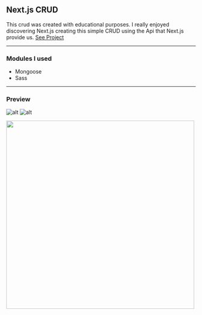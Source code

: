 ## Next.js CRUD

This crud was created with educational purposes. I really enjoyed discovering Next.js creating this simple CRUD using the Api that Next.js provide us.
[See Project](https://next-js-crud.vercel.app/)


****
### Modules I used
- Mongoose
- Sass
****

### Preview
![alt](https://i.ibb.co/HxpbzbS/Screenshot-1.png)
![alt](https://i.ibb.co/3TLkmDK/Screenshot-2.png)

<img src="https://i.ibb.co/1G7B46D/Screenshot-3.png" height="500px" />
